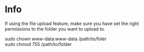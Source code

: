 # Info
If using the file upload feature, make sure you have set the right permissions to the folder you want to upload to.

sudo chown www-data:www-data /path/to/foler<br>
sudo chmod 755 /path/to/folder